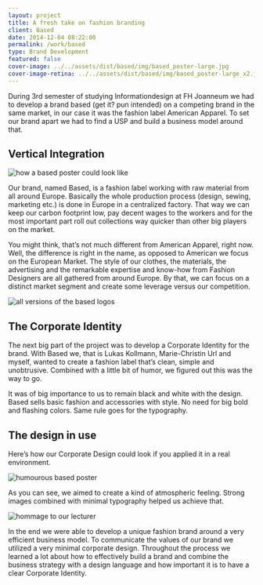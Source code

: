 ```yaml
---
layout: project
title: A fresh take on fashion branding
client: Based
date: 2014-12-04 08:22:00
permalink: /work/based
type: Brand Development
featured: false
cover-image: ../../assets/dist/based/img/based_poster-large.jpg
cover-image-retina: ../../assets/dist/based/img/based_poster-large_x2.jpg
---
```


During 3rd semester of studying Informationdesign at FH Joanneum  we had to develop a brand based (get it? pun intended) on a competing brand in the same market, in our case it was the fashion label American Apparel. To set our brand apart we had to find a USP and build a business model around that. 

## Vertical Integration

<img class="post-img" src="../../assets/dist/based/img/based_poster.jpg" alt="how a based poster could look like" srcset="../../assets/dist/based/img/based_poster-small.jpg 250w, ../../assets/dist/based/img/based_poster-medium.jpg 500w, ../../assets/dist/based/img/based_poster-large.jpg 700w" sizes="(min-width: 31.25em) 66vw, (min-width: 56.25em) 50vw, 100vw">

Our brand, named Based, is a fashion label working with raw material from all around Europe. Basically the whole production process (design, sewing, marketing etc.) is done in Europe in a centralized factory. That way we can keep our carbon footprint low, pay decent wages to the workers and for the most important part roll out collections way quicker than other big players on the market. 

You might think, that&#x2019;s not much different from American Apparel, right now. Well, the difference is right in the name, as opposed to American we focus on the European Market. The style of our clothes, the materials, the advertising and the remarkable expertise and know-how from Fashion Designers are all gathered from around Europe. By that, we can focus on a distinct market segment and create some leverage versus our competition.

<img class="post-img" src="../../assets/dist/based/img/based_logos.png" alt="all versions of the based logos" srcset="../../assets/dist/based/img/based_logos-small.png 250w, ../../assets/dist/based/img/based_logos-medium.png 500w, ../../assets/dist/based/img/based_logos-large.png 700w" sizes="(min-width: 31.25em) 66vw, (min-width: 56.25em) 50vw, 100vw">

## The Corporate Identity

The next big part of the project was to develop a Corporate Identity for the brand. With Based we, that is Lukas Kollmann, Marie-Christin Url and myself, wanted to create a fashion label that&#x2019;s clean, simple and unobtrusive. Combined with a little bit of humor, we figured out this was the way to go.

It was of big importance to us to remain black and white with the design. Based sells basic fashion and accessories with style. No need for big bold and flashing colors. Same rule goes for the typography.

## The design in use
 
Here&#x2019;s how our Corporate Design could look if you applied it in a real environment.

<img class="post-img" src="../../assets/dist/based/img/based_poster_2.jpg" alt="humourous based poster" srcset="../../assets/dist/based/img/based_poster_2-small.jpg 250w, ../../assets/dist/based/img/based_poster_2-medium.jpg 500w, ../../assets/dist/based/img/based_poster_2-large.jpg 700w" sizes="(min-width: 31.25em) 66vw, (min-width: 56.25em) 50vw, 100vw">

As you can see, we aimed to create a kind of atmospheric feeling. Strong images combined with minimal typography helped us achieve that.

<img class="post-img" src="../../assets/dist/based/img/based_kanape.png" alt="hommage to our lecturer" srcset="../../assets/dist/based/img/based_kanape-small.png 250w, ../../assets/dist/based/img/based_kanape-medium.png 500w, ../../assets/dist/based/img/based_kanape-large.png 700w" sizes="(min-width: 31.25em) 66vw, (min-width: 56.25em) 50vw, 100vw">

In the end we were able to develop a unique fashion brand around a very efficient business model. To communicate the values of  our brand we utilized a very minimal corporate design. Throughout the process we learned a lot about how to effectively  build a brand and combine the business strategy with a design language and how important it is to have a clear Corporate Identity.  
